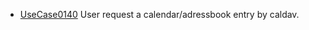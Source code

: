  * [UseCase0140](https://github.com/DomainDrivenArchitecture/ddaRequirement/blob/master/en/requirements/UseCase0140.md) User request a calendar/adressbook entry by caldav.